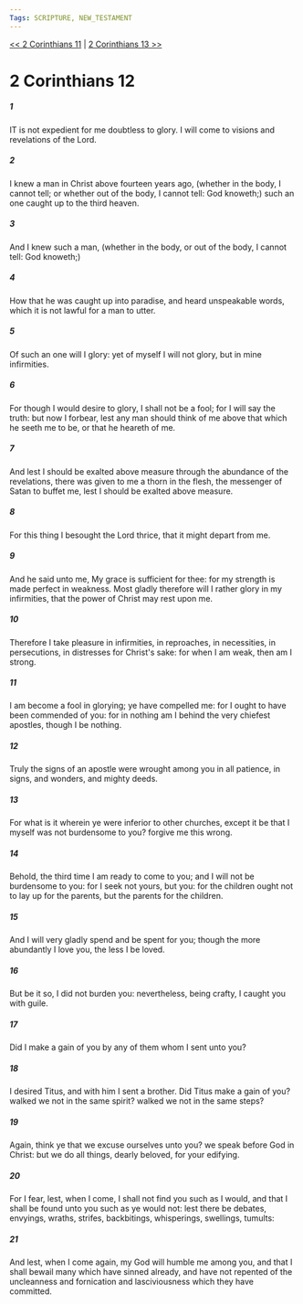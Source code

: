 ```yaml
---
Tags: SCRIPTURE, NEW_TESTAMENT
---
```


[<< 2 Corinthians 11](NEW_TESTAMENT/08_2_Corinthians/2_Corinthians_11.md) | [2 Corinthians 13 >>](NEW_TESTAMENT/08_2_Corinthians/2_Corinthians_13.md)

# 2 Corinthians 12

##### 1
 IT is not expedient for me doubtless to glory. I will come to visions and revelations of the Lord.
##### 2
 I knew a man in Christ above fourteen years ago, (whether in the body, I cannot tell; or whether out of the body, I cannot tell: God knoweth;) such an one caught up to the third heaven.
##### 3
 And I knew such a man, (whether in the body, or out of the body, I cannot tell: God knoweth;)
##### 4
 How that he was caught up into paradise, and heard unspeakable words, which it is not lawful for a man to utter.
##### 5
 Of such an one will I glory: yet of myself I will not glory, but in mine infirmities.
##### 6
 For though I would desire to glory, I shall not be a fool; for I will say the truth: but now I forbear, lest any man should think of me above that which he seeth me to be, or that he heareth of me.
##### 7
 And lest I should be exalted above measure through the abundance of the revelations, there was given to me a thorn in the flesh, the messenger of Satan to buffet me, lest I should be exalted above measure.
##### 8
 For this thing I besought the Lord thrice, that it might depart from me.
##### 9
 And he said unto me, My grace is sufficient for thee: for my strength is made perfect in weakness. Most gladly therefore will I rather glory in my infirmities, that the power of Christ may rest upon me.
##### 10
 Therefore I take pleasure in infirmities, in reproaches, in necessities, in persecutions, in distresses for Christ's sake: for when I am weak, then am I strong.
##### 11
 I am become a fool in glorying; ye have compelled me: for I ought to have been commended of you: for in nothing am I behind the very chiefest apostles, though I be nothing.
##### 12
 Truly the signs of an apostle were wrought among you in all patience, in signs, and wonders, and mighty deeds.
##### 13
 For what is it wherein ye were inferior to other churches, except it be that I myself was not burdensome to you? forgive me this wrong.
##### 14
 Behold, the third time I am ready to come to you; and I will not be burdensome to you: for I seek not yours, but you: for the children ought not to lay up for the parents, but the parents for the children.
##### 15
 And I will very gladly spend and be spent for you; though the more abundantly I love you, the less I be loved.
##### 16
 But be it so, I did not burden you: nevertheless, being crafty, I caught you with guile.
##### 17
 Did I make a gain of you by any of them whom I sent unto you?
##### 18
 I desired Titus, and with him I sent a brother. Did Titus make a gain of you? walked we not in the same spirit? walked we not in the same steps?
##### 19
 Again, think ye that we excuse ourselves unto you? we speak before God in Christ: but we do all things, dearly beloved, for your edifying.
##### 20
 For I fear, lest, when I come, I shall not find you such as I would, and that I shall be found unto you such as ye would not: lest there be debates, envyings, wraths, strifes, backbitings, whisperings, swellings, tumults:
##### 21
 And lest, when I come again, my God will humble me among you, and that I shall bewail many which have sinned already, and have not repented of the uncleanness and fornication and lasciviousness which they have committed.
